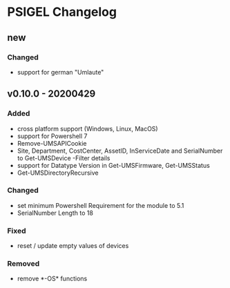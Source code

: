 # PSIGEL Changelog

## new

### Changed

* support  for german "Umlaute"

## v0.10.0 - 20200429

### Added

* cross platform support (Windows, Linux, MacOS)
* support for Powershell 7
* Remove-UMSAPICookie
* Site, Department, CostCenter, AssetID, InServiceDate and SerialNumber to Get-UMSDevice -Filter details
* support for Datatype Version in Get-UMSFirmware, Get-UMSStatus
* Get-UMSDirectoryRecursive

### Changed

* set minimum Powershell Requirement for the module to 5.1
* SerialNumber Length to 18

### Fixed

* reset / update empty values of devices

### Removed

* remove \*-OS\* functions
